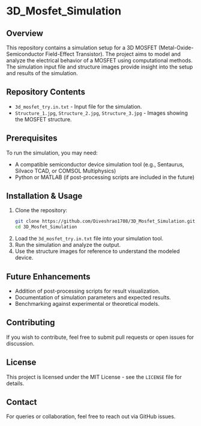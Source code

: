 # 3D_Mosfet_Simulation

## Overview
This repository contains a simulation setup for a 3D MOSFET (Metal-Oxide-Semiconductor Field-Effect Transistor). The project aims to model and analyze the electrical behavior of a MOSFET using computational methods. The simulation input file and structure images provide insight into the setup and results of the simulation.

## Repository Contents
- `3d_mosfet_try.in.txt` - Input file for the simulation.
- `Structure_1.jpg`, `Structure_2.jpg`, `Structure_3.jpg` - Images showing the MOSFET structure.

## Prerequisites
To run the simulation, you may need:
- A compatible semiconductor device simulation tool (e.g., Sentaurus, Silvaco TCAD, or COMSOL Multiphysics)
- Python or MATLAB (if post-processing scripts are included in the future)

## Installation & Usage
1. Clone the repository:
   ```bash
   git clone https://github.com/Diveshrao1708/3D_Mosfet_Simulation.git
   cd 3D_Mosfet_Simulation
   ```
2. Load the `3d_mosfet_try.in.txt` file into your simulation tool.
3. Run the simulation and analyze the output.
4. Use the structure images for reference to understand the modeled device.

## Future Enhancements
- Addition of post-processing scripts for result visualization.
- Documentation of simulation parameters and expected results.
- Benchmarking against experimental or theoretical models.

## Contributing
If you wish to contribute, feel free to submit pull requests or open issues for discussion.

## License
This project is licensed under the MIT License - see the `LICENSE` file for details.

## Contact
For queries or collaboration, feel free to reach out via GitHub issues.

